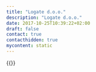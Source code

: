 ```yaml
---
title: "Logate d.o.o."
description: "Logate d.o.o."
date: 2017-10-25T10:39:22+02:00
draft: false
contact: true
contacthidden: true
mycontent: static
---
```

{{<partner-single
company="Logate d.o.o."
type="si"
website="http://www.logate.com"
countrycode="ME"
city="Podgorica"
description="Logate is a company with 12 years of work experience in the fields of enterprise applications and infrastructure management for the financial, telecommunications and health systems.Our clients come from various areas of business, private as well as public. We are proud to have long-term business relationships with financial and telecommunications giants from the country and the region. All information about us, as well as a complete portfolio of our products and soluti-ons can be found at the web address www.logate.com"
siregion="emea,emea"
level="basic"
logo="//images.ctfassets.net/vpidbgnakfvf/1a3nqt98m1T0ivLN70H3Ay/bed3f9a7a1788179561b91b5671b2a61/logate_d_o_o__logo.png">}}